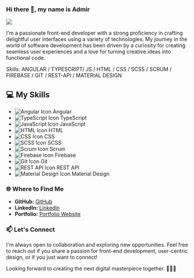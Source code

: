 ### Hi there 👋, my name is Admir
![](https://media.licdn.com/dms/image/D4D16AQHlqyFgeTC_yA/profile-displaybackgroundimage-shrink_350_1400/0/1706483490100?e=1712188800&v=beta&t=MASqIvSgZmoTZjsnCVbp4CgFPoLd9GZcYI4GgAaKdnc)

I'm a passionate front-end developer with a strong proficiency in crafting delightful user interfaces using a variety of technologies. My journey in the world of software development has been driven by a curiosity for creating seamless user experiences and a love for turning creative ideas into functional code.

Skills: ANGULAR / TYPESCRIPT/ JS / HTML / CSS / SCSS / SCRUM / FIREBASE / GIT / REST-API / MATERIAL DESIGN

## 💻 My Skills

- ![Angular Icon](https://img.icons8.com/color/24/000000/angularjs.png) Angular
- ![TypeScript Icon](https://img.icons8.com/color/24/000000/typescript.png) TypeScript
- ![JavaScript Icon](https://img.icons8.com/color/24/000000/javascript.png) JavaScript
- ![HTML Icon](https://img.icons8.com/color/24/000000/html-5.png) HTML
- ![CSS Icon](https://img.icons8.com/color/24/000000/css3.png) CSS
- ![SCSS Icon](https://img.icons8.com/color/24/000000/sass.png) SCSS
- ![Scrum Icon](https://img.icons8.com/color/24/000000/task.png) Scrum
- ![Firebase Icon](https://img.icons8.com/color/24/000000/firebase.png) Firebase
- ![Git Icon](https://img.icons8.com/color/24/000000/git.png) Git
- ![REST API Icon](https://img.icons8.com/color/24/000000/api.png) REST API
- ![Material Design Icon](https://img.icons8.com/color/24/000000/material.png) Material Design


### 🌐 Where to Find Me

- **GitHub:** [GitHub](https://github.com/AdmirBajric)
- **LinkedIn:** [LinkedIn](https://www.linkedin.com/in/admir-bajric)
- **Portfolio:** [Portfolio Website](https://www.admir-bajric.de)

### 📫 Let's Connect

I'm always open to collaboration and exploring new opportunities. Feel free to reach out if you share a passion for front-end development, user-centric design, or if you just want to connect!

Looking forward to creating the next digital masterpiece together. 👨‍💻✨

